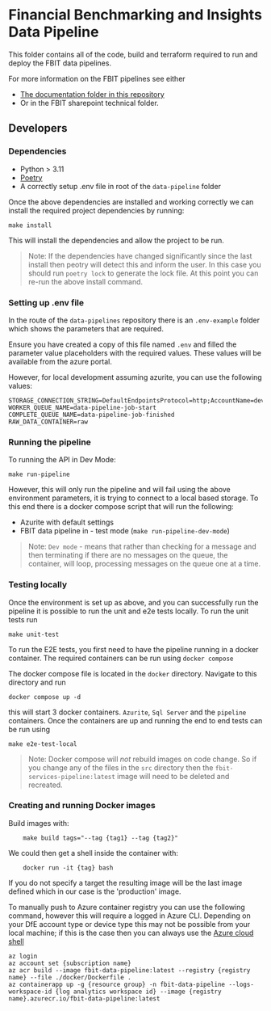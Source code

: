# Financial Benchmarking and Insights Data Pipeline

This folder contains all of the code, build and terraform required to run and deploy the FBIT data pipelines.

For more information on the FBIT pipelines see either

* [The documentation folder in this repository](https://github.com/DFE-Digital/education-benchmarking-and-insights/tree/main/documentation)
* Or in the FBIT sharepoint technical folder.

## Developers

### Dependencies

* Python > 3.11
* [Poetry](https://python-poetry.org/docs/)
* A correctly setup .env file in root of the `data-pipeline` folder

Once the above dependencies are installed and working correctly we can install the required project dependencies by running:

    make install

This will install the dependencies and allow the project to be run. 

> Note: If the dependencies have changed significantly since the last install then peotry will detect this and inform the user. In this case you should run `poetry lock` to generate the lock file. At this point you can re-run the above install command. 

### Setting up .env file

In the route of the `data-pipelines` repository there is an `.env-example` folder which shows the parameters that are required.

Ensure you have created a copy of this file named `.env` and filled the parameter value placeholders with the required values. These values will be available from the azure portal.

However, for local development assuming azurite, you can use the following values: 

    STORAGE_CONNECTION_STRING=DefaultEndpointsProtocol=http;AccountName=devstoreaccount1;AccountKey=Eby8vdM02xNOcqFlqUwJPLlmEtlCDXJ1OUzFT50uSRZ6IFsuFq2UVErCz4I6tq/K1SZFPTOtr/KBHBeksoGMGw==;BlobEndpoint=http://127.0.0.1:10000/devstoreaccount1;QueueEndpoint=http://127.0.0.1:10001/devstoreaccount1;TableEndpoint=http://127.0.0.1:10002/devstoreaccount1;
    WORKER_QUEUE_NAME=data-pipeline-job-start
    COMPLETE_QUEUE_NAME=data-pipeline-job-finished
    RAW_DATA_CONTAINER=raw

### Running the pipeline   

To running the API in Dev Mode:

    make run-pipeline

However, this will only run the pipeline and will fail using the above environment parameters, it is trying to connect to a local based storage. To this end there is a docker compose script that will run the following:

* Azurite with default settings
* FBIT data pipeline in - test mode (`make run-pipeline-dev-mode`)

> Note: `Dev mode` - means that rather than checking for a message and then terminating if there are no messages on the queue, the container, will loop, processing messages on the queue one at a time.

### Testing locally
Once the environment is set up as above, and you can successfully run the pipeline it is possible to run the unit and e2e tests locally.
To run the unit tests run

    make unit-test

To run the E2E tests, you first need to have the pipeline running in a docker container. The required containers can be run using `docker compose`

The docker compose file is located in the `docker` directory. Navigate to this directory and run

    docker compose up -d

this will start 3 docker containers. `Azurite`, `Sql Server` and the `pipeline` containers. Once the containers are up and running the end to end tests can be run using

    make e2e-test-local

> Note: Docker compose will *not* rebuild images on code change. So if you change any of the files in the `src` directory then the `fbit-services-pipeline:latest` image will need to be deleted and recreated.

### Creating and running Docker images

Build images with:

        make build tags="--tag {tag1} --tag {tag2}"

We could then get a shell inside the container with:

        docker run -it {tag} bash

If you do not specify a target the resulting image will be the last image defined which in our case is the 'production' image.

To manually push to Azure container registry you can use the following command, however this will require a logged in Azure CLI. Depending on your DfE account type or device type this may not be possible from your local machine; if this is the case then you can always use the [Azure cloud shell](https://learn.microsoft.com/en-gb/azure/cloud-shell/overview)

    az login
    az account set {subscription name}
    az acr build --image fbit-data-pipeline:latest --registry {registry name} --file ./docker/Dockerfile .
    az containerapp up -g {resource group} -n fbit-data-pipeline --logs-workspace-id {log analytics workspace id} --image {registry name}.azurecr.io/fbit-data-pipeline:latest
